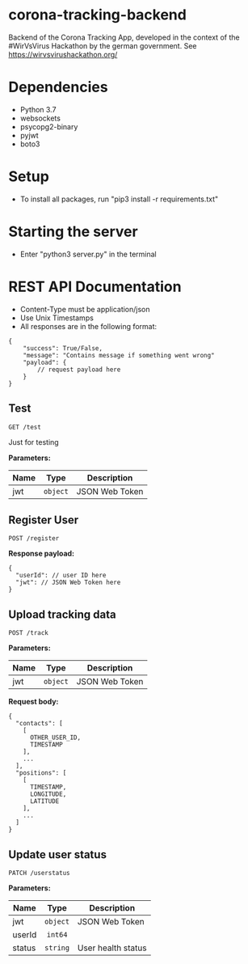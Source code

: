 # corona-tracking-backend
Backend of the Corona Tracking App, developed in the context of the #WirVsVirus Hackathon by the german government. See https://wirvsvirushackathon.org/

# Dependencies
- Python 3.7
- websockets
- psycopg2-binary
- pyjwt
- boto3

# Setup
- To install all packages, run "pip3 install -r requirements.txt"

# Starting the server
- Enter "python3 server.py" in the terminal

# REST API Documentation
- Content-Type must be application/json
- Use Unix Timestamps
- All responses are in the following format:
```
{
    "success": True/False,
    "message": "Contains message if something went wrong"
    "payload": {
        // request payload here
    }
}
```
## Test
```
GET /test
```
Just for testing

**Parameters:**

Name | Type | Description
--- | :---: | ---
jwt | `object` | JSON Web Token

## Register User
```
POST /register
```

**Response payload:**
```
{
  "userId": // user ID here
  "jwt": // JSON Web Token here
}
```

## Upload tracking data
```
POST /track
```

**Parameters:**

Name | Type | Description
--- | :---: | ---
jwt | `object` | JSON Web Token

**Request body:**
```
{
  "contacts": [
    [
      OTHER_USER_ID,
      TIMESTAMP
    ],
    ...
  ],
  "positions": [
    [
      TIMESTAMP,
      LONGITUDE,
      LATITUDE
    ],
    ...
  ]
}
```

## Update user status
```
PATCH /userstatus
```

**Parameters:**

Name | Type | Description
--- | :---: | ---
jwt | `object` | JSON Web Token
userId | `int64` | 
status | `string` | User health status
